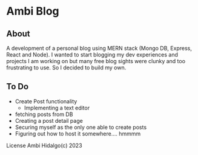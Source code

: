 # Ambi Blog


## About

A development of a personal blog using MERN stack (Mongo DB, Express, React and Node). I wanted to start blogging my dev experiences and projects I am working on but many free blog sights were clunky and too frustrating to use. So I decided to build my own.


## To Do
  * Create Post functionality
    * Implementing a text editor 
  * fetching posts from DB
  * Creating a post detail page
  * Securing myself as the only one able to create posts
  * Figuring out how to host it somewhere.... hmmmm

License Ambi Hidalgo(c) 2023